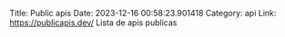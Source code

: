 Title: Public apis
Date: 2023-12-16 00:58:23.901418
Category: api
Link: https://publicapis.dev/
Lista de apis publicas
